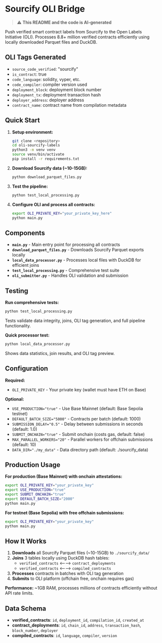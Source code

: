 # Sourcify OLI Bridge

> ⚠️ **This README and the code is AI-generated**

Push verified smart contract labels from Sourcify to the Open Labels Initiative (OLI). Processes 8.8+ million verified contracts efficiently using locally downloaded Parquet files and DuckDB.

## OLI Tags Generated

- `source_code_verified`: "sourcify"
- `is_contract`: true
- `code_language`: solidity, vyper, etc.
- `code_compiler`: compiler version used
- `deployment_block`: deployment block number
- `deployment_tx`: deployment transaction hash
- `deployer_address`: deployer address
- `contract_name`: contract name from compilation metadata

## Quick Start

1. **Setup environment:**

   ```bash
   git clone <repository>
   cd oli-sourcify-labels
   python3 -m venv venv
   source venv/bin/activate
   pip install -r requirements.txt
   ```

2. **Download Sourcify data (~10-15GB):**

   ```bash
   python download_parquet_files.py
   ```

3. **Test the pipeline:**

   ```bash
   python test_local_processing.py
   ```

4. **Configure OLI and process all contracts:**
   ```bash
   export OLI_PRIVATE_KEY="your_private_key_here"
   python main.py
   ```

## Components

- **`main.py`** - Main entry point for processing all contracts
- **`download_parquet_files.py`** - Downloads Sourcify Parquet exports locally
- **`local_data_processor.py`** - Processes local files with DuckDB for efficient joins
- **`test_local_processing.py`** - Comprehensive test suite
- **`oli_submitter.py`** - Handles OLI validation and submission

## Testing

**Run comprehensive tests:**
```bash
python test_local_processing.py
```
Tests validate data integrity, joins, OLI tag generation, and full pipeline functionality.

**Quick processor test:**
```bash
python local_data_processor.py  
```
Shows data statistics, join results, and OLI tag preview.

## Configuration

**Required:**
- `OLI_PRIVATE_KEY` - Your private key (wallet must have ETH on Base)

**Optional:**
- `USE_PRODUCTION="true"` - Use Base Mainnet (default: Base Sepolia testnet)
- `DEFAULT_BATCH_SIZE="5000"` - Contracts per batch (default: 1000)  
- `SUBMISSION_DELAY="0.5"` - Delay between submissions in seconds (default: 1.0)
- `SUBMIT_ONCHAIN="true"` - Submit onchain (costs gas, default: false)
- `MAX_PARALLEL_WORKERS="20"` - Parallel workers for offchain submissions (default: 10)
- `DATA_DIR="./my_data"` - Data directory path (default: ./sourcify_data)

## Production Usage

**For production (Base Mainnet) with onchain attestations:**
```bash
export OLI_PRIVATE_KEY="your_private_key"
export USE_PRODUCTION="true"
export SUBMIT_ONCHAIN="true"
export DEFAULT_BATCH_SIZE="2000"
python main.py
```

**For testnet (Base Sepolia) with free offchain submissions:**
```bash
export OLI_PRIVATE_KEY="your_private_key"
python main.py
```

## How It Works

1. **Downloads** all Sourcify Parquet files (~10-15GB) to `./sourcify_data/`
2. **Joins** 3 tables locally using DuckDB hash tables:
   - `verified_contracts` ⟵⟶ `contract_deployments`
   - `verified_contracts` ⟵⟶ `compiled_contracts`
3. **Processes** contracts in batches with OLI tag generation
4. **Submits** to OLI platform (offchain free, onchain requires gas)

**Performance:** ~1GB RAM, processes millions of contracts efficiently without API rate limits.

## Data Schema

- **verified_contracts**: `id`, `deployment_id`, `compilation_id`, `created_at`
- **contract_deployments**: `id`, `chain_id`, `address`, `transaction_hash`, `block_number`, `deployer`
- **compiled_contracts**: `id`, `language`, `compiler`, `version`
